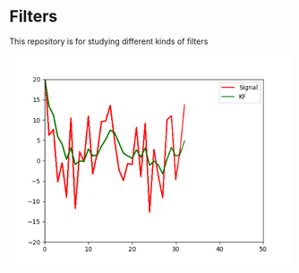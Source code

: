 # Filters
This repository is for studying different kinds of filters

![plot](https://github.com/RN0H/Filters/blob/062a269fd7bd1eaa7c29684b2d20207625420797/pngs/kfilter.png)